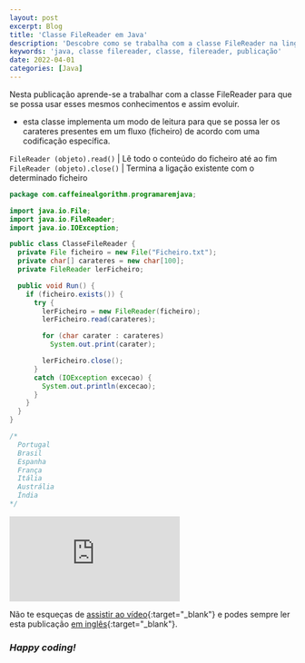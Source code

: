 ```yaml
---
layout: post
excerpt: Blog
title: 'Classe FileReader em Java'
description: 'Descobre como se trabalha com a classe FileReader na linguagem de programação Java. Obtém respostas às tuas dúvidas com a teoria e os exemplos apresentados.'
keywords: 'java, classe filereader, classe, filereader, publicação'
date: 2022-04-01
categories: [Java]
---
```


Nesta publicação aprende-se a trabalhar com a classe FileReader para que se possa usar esses mesmos conhecimentos e assim evoluir.

- esta classe implementa um modo de leitura para que se possa ler os carateres presentes em um fluxo (ficheiro) de acordo com uma codificação específica.

`FileReader (objeto).read()` | Lê todo o conteúdo do ficheiro até ao fim
`FileReader (objeto).close()` | Termina a ligação existente com o determinado ficheiro

```java
package com.caffeinealgorithm.programaremjava;

import java.io.File;
import java.io.FileReader;
import java.io.IOException;

public class ClasseFileReader {
  private File ficheiro = new File("Ficheiro.txt");
  private char[] carateres = new char[100];
  private FileReader lerFicheiro;

  public void Run() {
    if (ficheiro.exists()) {
      try {
        lerFicheiro = new FileReader(ficheiro);
        lerFicheiro.read(carateres);

        for (char carater : carateres)
          System.out.print(carater);

        lerFicheiro.close();
      }
      catch (IOException excecao) {
        System.out.println(excecao);
      }
    }
  }
}

/*
  Portugal
  Brasil
  Espanha
  França
  Itália
  Austrália
  Índia
*/
```

<div class="video-container">
  <iframe src="https://www.youtube.com/embed/22Np9fJQv-E" frameborder="0" allowfullscreen></iframe>
</div>

Não te esqueças de [assistir ao vídeo](https://youtu.be/22Np9fJQv-E){:target="\_blank"} e podes sempre ler esta publicação [em inglês](https://nelsonsilvadev.com/blog/filereader-class-in-java/){:target="\_blank"}.

### _Happy coding!_
